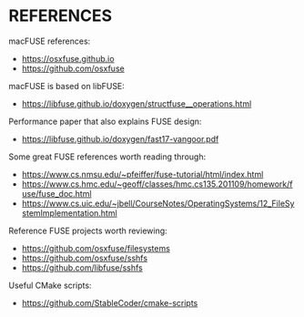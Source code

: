REFERENCES
==========

macFUSE references:
  - https://osxfuse.github.io
  - https://github.com/osxfuse

macFUSE is based on libFUSE:
  - https://libfuse.github.io/doxygen/structfuse__operations.html

Performance paper that also explains FUSE design:
  - https://libfuse.github.io/doxygen/fast17-vangoor.pdf

Some great FUSE references worth reading through:
  - https://www.cs.nmsu.edu/~pfeiffer/fuse-tutorial/html/index.html
  - https://www.cs.hmc.edu/~geoff/classes/hmc.cs135.201109/homework/fuse/fuse_doc.html
  - https://www.cs.uic.edu/~jbell/CourseNotes/OperatingSystems/12_FileSystemImplementation.html

Reference FUSE projects worth reviewing:
  - https://github.com/osxfuse/filesystems
  - https://github.com/osxfuse/sshfs
  - https://github.com/libfuse/sshfs

Useful CMake scripts:
  - https://github.com/StableCoder/cmake-scripts